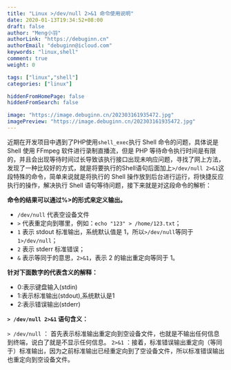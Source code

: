 ```yaml
---
title: "Linux >/dev/null 2>&1 命令使用说明"
date: 2020-01-13T19:34:52+08:00
draft: false
author: "Meng小羽"
authorLink: "https://debuginn.cn"
authorEmail: "debuginn@icloud.com"
keywords: "linux,shell"
comment: true
weight: 0

tags: ["linux","shell"]
categories: ["linux"]

hiddenFromHomePage: false
hiddenFromSearch: false

image: "https://image.debuginn.cn/202303161935472.jpg"
imagePreview: "https://image.debuginn.cn/202303161935472.jpg"
---
```


近期在开发项目中遇到了PHP使用`shell_exec`执行 Shell 命令的问题，具体说是 Shell 使用 FFmpeg 软件进行录制直播流，但是 PHP 等待命令执行时间是有限的，并且会出现等待时间过长导致该执行接口出现未响应问题，寻找了网上方法，发现了一种比较好的方式，就是将要执行的Shell语句后面加上`>/dev/null 2>&1`这段特殊的命令，简单来说就是将执行的 Shell 操作放到后台进行运行，将快捷反应执行的操作，解决执行 Shell 语句等待问题，接下来就是对这段命令的解析：

**命令的结果可以通过%>的形式来定义输出。**

- `/dev/null` 代表空设备文件
- `>` 代表重定向到哪里，例如：`echo "123" > /home/123.txt`； 
- `1` 表示 stdout 标准输出，系统默认值是 1，所以`>/dev/null`等同于`1>/dev/null`； 
- `2` 表示 stderr 标准错误； 
- `&` 表示等同于的意思，`2>&1`，表示 2 的输出重定向等同于 1。

**针对下面数字的代表含义的解释：**

- 0:表示键盘输入(stdin)
- 1:表示标准输出(stdout),系统默认是1 
- 2:表示错误输出(stderr)

**`> /dev/null 2>&1` 语句含义：**

`> /dev/null` ： 首先表示标准输出重定向到空设备文件，也就是不输出任何信息到终端，说白了就是不显示任何信息。
`2>&1` ：接着，标准错误输出重定向（等同于）标准输出，因为之前标准输出已经重定向到了空设备文件，所以标准错误输出也重定向到空设备文件。
